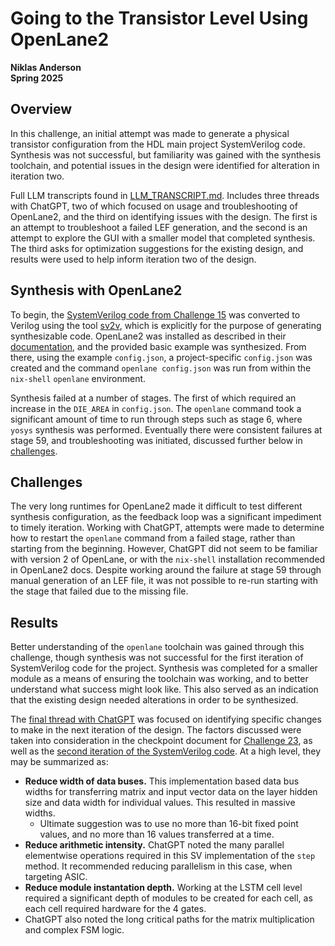 # Going to the Transistor Level Using OpenLane2

**Niklas Anderson**  
**Spring 2025**

## Overview

In this challenge, an initial attempt was made to generate a physical transistor configuration from the HDL main project SystemVerilog code. Synthesis was not successful, but familiarity was gained with the synthesis toolchain, and potential issues in the design were identified for alteration in iteration two.

Full LLM transcripts found in [LLM_TRANSCRIPT.md](./docs/LLM_TRANSCRIPT.md). Includes three threads with ChatGPT, two of which focused on usage and troubleshooting of OpenLane2, and the third on identifying issues with the design. The first is an attempt to troubleshoot a failed LEF generation, and the second is an attempt to explore the GUI with a smaller model that completed synthesis. The third asks for optimization suggestions for the existing design, and results were used to help inform iteration two of the design.

## Synthesis with OpenLane2

To begin, the [SystemVerilog code from Challenge 15](../challenge-15/) was converted to Verilog using the tool [sv2v](https://github.com/zachjs/sv2v), which is explicitly for the purpose of generating synthesizable code. OpenLane2 was installed as described in their [documentation](https://openlane2.readthedocs.io/en/latest/getting_started/newcomers/index.html#installation), and the provided basic example was synthesized. From there, using the example `config.json`, a project-specific `config.json` was created and the command `openlane config.json` was run from within the `nix-shell` `openlane` environment.

Synthesis failed at a number of stages. The first of which required an increase in the `DIE_AREA` in `config.json`. The `openlane` command took a significant amount of time to run through steps such as stage 6, where `yosys` synthesis was performed. Eventually there were consistent failures at stage 59, and troubleshooting was initiated, discussed further below in [challenges](#challenges).

## Challenges

The very long runtimes for OpenLane2 made it difficult to test different synthesis configuration, as the feedback loop was a significant impediment to timely iteration. Working with ChatGPT, attempts were made to determine how to restart the `openlane` command from a failed stage, rather than starting from the beginning. However, ChatGPT did not seem to be familiar with version 2 of OpenLane, or with the `nix-shell` installation recommended in OpenLane2 docs. Despite working around the failure at stage 59 through manual generation of an LEF file, it was not possible to re-run starting with the stage that failed due to the missing file.

## Results

Better understanding of the `openlane` toolchain was gained through this challenge, though synthesis was not successful for the first iteration of SystemVerilog code for the project. Synthesis was completed for a smaller module as a means of ensuring the toolchain was working, and to better understand what success might look like. This also served as an indication that the existing design needed alterations in order to be synthesized.

The [final thread with ChatGPT](./docs/LLM_TRANSCRIPT.md#chatgpt-transcript---design-issues-and-optimizations) was focused on identifying specific changes to make in the next iteration of the design. The factors discussed were taken into consideration in the checkpoint document for [Challenge 23](../challenge-23/README.md), as well as the [second iteration of the SystemVerilog code](../lstm_autoencoder-v0.2.0/sv/). At a high level, they may be summarized as:
- **Reduce width of data buses.** This implementation based data bus widths for transferring matrix and input vector data on the layer hidden size and data width for individual values. This resulted in massive widths.
  - Ultimate suggestion was to use no more than 16-bit fixed point values, and no more than 16 values transferred at a time.
- **Reduce arithmetic intensity.** ChatGPT noted the many parallel elementwise operations required in this SV implementation of the `step` method. It recommended reducing parallelism in this case, when targeting ASIC.
- **Reduce module instantation depth.** Working at the LSTM cell level required a significant depth of modules to be created for each cell, as each cell required hardware for the 4 gates.
- ChatGPT also noted the long critical paths for the matrix multiplication and complex FSM logic.
